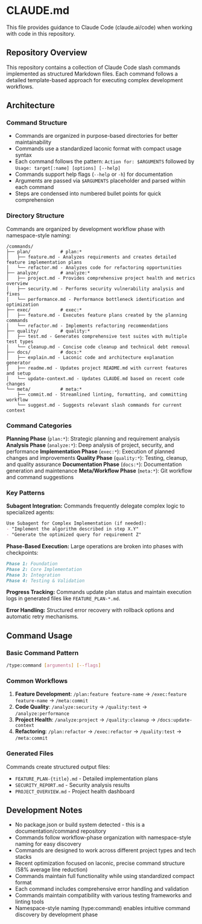 # CLAUDE.md

This file provides guidance to Claude Code (claude.ai/code) when working with code in this repository.

## Repository Overview

This repository contains a collection of Claude Code slash commands implemented as structured Markdown files. Each command follows a detailed template-based approach for executing complex development workflows.

## Architecture

### Command Structure
- Commands are organized in purpose-based directories for better maintainability
- Commands use a standardized laconic format with compact usage syntax
- Each command follows the pattern: `Action for: $ARGUMENTS` followed by `Usage: target[:name] [options] [--help]`
- Commands support help flags (`--help` or `-h`) for documentation
- Arguments are passed via `$ARGUMENTS` placeholder and parsed within each command
- Steps are condensed into numbered bullet points for quick comprehension

### Directory Structure

Commands are organized by development workflow phase with namespace-style naming:

```
/commands/
├── plan/           # plan:*
│   ├── feature.md - Analyzes requirements and creates detailed feature implementation plans
│   └── refactor.md - Analyzes code for refactoring opportunities
├── analyze/        # analyze:*  
│   ├── project.md - Provides comprehensive project health and metrics overview
│   ├── security.md - Performs security vulnerability analysis and fixes
│   └── performance.md - Performance bottleneck identification and optimization
├── exec/           # exec:*
│   ├── feature.md - Executes feature plans created by the planning commands
│   └── refactor.md - Implements refactoring recommendations
├── quality/        # quality:*
│   ├── test.md - Generates comprehensive test suites with multiple test types
│   └── cleanup.md - Concise code cleanup and technical debt removal
├── docs/           # docs:*
│   ├── explain.md - Laconic code and architecture explanation generator
│   ├── readme.md - Updates project README.md with current features and setup
│   └── update-context.md - Updates CLAUDE.md based on recent code changes
└── meta/           # meta:*
    ├── commit.md - Streamlined linting, formatting, and committing workflow
    └── suggest.md - Suggests relevant slash commands for current context
```

### Command Categories

**Planning Phase** (`plan:*`): Strategic planning and requirement analysis
**Analysis Phase** (`analyze:*`): Deep analysis of project, security, and performance
**Implementation Phase** (`exec:*`): Execution of planned changes and improvements
**Quality Phase** (`quality:*`): Testing, cleanup, and quality assurance
**Documentation Phase** (`docs:*`): Documentation generation and maintenance
**Meta/Workflow Phase** (`meta:*`): Git workflow and command suggestions

### Key Patterns

**Subagent Integration:** Commands frequently delegate complex logic to specialized agents:
```markdown
Use Subagent for Complex Implementation (if needed):
- "Implement the algorithm described in step X.Y"
- "Generate the optimized query for requirement Z"
```

**Phase-Based Execution:** Large operations are broken into phases with checkpoints:
```markdown
Phase 1: Foundation
Phase 2: Core Implementation  
Phase 3: Integration
Phase 4: Testing & Validation
```

**Progress Tracking:** Commands update plan status and maintain execution logs in generated files like `FEATURE_PLAN-*.md`.

**Error Handling:** Structured error recovery with rollback options and automatic retry mechanisms.

## Command Usage

### Basic Command Pattern
```bash
/type:command [arguments] [--flags]
```

### Common Workflows
1. **Feature Development**: `/plan:feature feature-name` → `/exec:feature feature-name` → `/meta:commit`
2. **Code Quality**: `/analyze:security` → `/quality:test` → `/analyze:performance`  
3. **Project Health**: `/analyze:project` → `/quality:cleanup` → `/docs:update-context`
4. **Refactoring**: `/plan:refactor` → `/exec:refactor` → `/quality:test` → `/meta:commit`

### Generated Files
Commands create structured output files:
- `FEATURE_PLAN-{title}.md` - Detailed implementation plans
- `SECURITY_REPORT.md` - Security analysis results
- `PROJECT_OVERVIEW.md` - Project health dashboard

## Development Notes

- No package.json or build system detected - this is a documentation/command repository
- Commands follow workflow-phase organization with namespace-style naming for easy discovery
- Commands are designed to work across different project types and tech stacks
- Recent optimization focused on laconic, precise command structure (58% average line reduction)
- Commands maintain full functionality while using standardized compact format
- Each command includes comprehensive error handling and validation
- Commands maintain compatibility with various testing frameworks and linting tools
- Namespace-style naming (type:command) enables intuitive command discovery by development phase